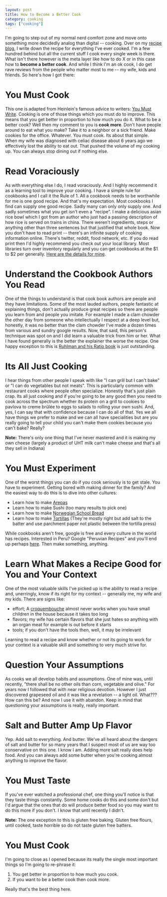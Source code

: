 ```yaml
---
layout: post
title: How to Become a Better Cook
category: cooking
tags: ["cooking"]
---
```

I'm going to step out of my normal nerd comfort zone and move onto something more decidedly analog than digital -- cooking.  Over on my [recipe blog](https://fuzzygroup.github.io/recipes), I write down the recipe for everything I've ever cooked.  I'm a few hundred behind but all the current stuff I cook every single week is there.  What isn't there however is the meta layer like how to do X or in this case how to **become a better cook**.  And while I think I'm an ok cook, I do get rave reviews from the people who matter most to me -- my wife, kids and friends.  So here's how I got there:

#  You Must Cook

This one is adapted from Heinlein's famous advice to writers: [You Must Write](http://www.sfwriter.com/ow05.htm).  Cooking is one of those things which you must do to improve.  This means that you get better in proportion to how much you do it.  What to be a better cook?  Well then my comment to you is **cook more**.  Don't have people around to eat what you make?  Take it to a neighbor or a sick friend.  Make cookies for the office.  Whatever.  You must cook.  Its about that simple.  When my wife was diagnosed with celiac disease about 6 years ago we effectively lost the ability to eat out.  That pushed the volume of my cooking up.  You can always stop dining out if nothing else.  

# Read Voraciously

As with everything else I do, I read voraciously.  And I highly recommend it as a learning tool to improve your cooking.  I have a simple rule for cookbooks and I call it the Rule of 1.  All a cookbook needs to be worthwhile for me is one good recipe.  And that's my expectation.  Most cookbooks I find can supply one good recipe.  Sadly many can only only supply one.  And sadly sometimes what you get isn't even a "recipe".  I make a delicious asian rice bowl which I got from an author who just had a passing description of how rice is served on trains in china.  There weren't ingredients, steps or anything other than three sentences but that justified that whole book.  Now you don't have to read print -- there's an infinite supply of cooking information online.  There's twitter, reddit, food network, etc.  If you do read print then I'd highly recommend you check out your local library.  Most libraries turn over inventory regularly and you can get cookbooks at the $1 to $2 per generally.  [Here are the details for mine](https://www.indyplfoundation.org/book-sale).

# Understand the Cookbook Authors You Read

One of the things to understand is that cook book authors are people and they have limitations.  Some of the most lauded authors, people fantastic at explaining things, don't actually produce great recipes so there are people you learn from and people you imitate.  For example I made a clam chowder the other day from someone who intellectually I respect at a deep level but, honestly, it was no better than the clam chowder I've made a dozen times from various and sundry google results.  Now, that said, this person's technique was spot on and I did learn a valuable trick from him or her.  What I have found generally is the better the explainer the worse the recipe.  One happy exception to this is [Ruhlman and his Ratio book](https://www.amazon.com/Ratio-Simple-Behind-Everyday-Cooking/dp/1416571728/ref=sr_1_1?ie=UTF8&qid=1474883244&sr=8-1&keywords=ruhlman+ratio) is just outstanding.

# Its All Just Cooking

I hear things from other people I speak with like "I can grill but I can't bake" or "I can do vegetables but not meats".  This is particularly common with restaurant cooks where people often specialize.  Honestly that's just plain crap.  Its all just cooking and if you're going to be any good then you need to cook across the spectrum whether its protein on a grill to cookies to pavlova to creme brûlée to eggs to salads to rolling your own sushi.  And, yes, I can say that with confidence because I can do all of that.  Yes we all have things we prefer to make and we can all have specialities but are you really going to tell your child you can't make them cookies because you can't bake?  Really?

**Note:** There's only one thing that I've never mastered and it is making my own cheese (largely a product of UHT milk can't make cheese and that's all they sell in Indiana)

# You Must Experiment

One of the worst things you can do if you cook seriously is to get stale.  You have to experiment.  Getting bored with making dinner for the family?  And the easiest way to do this is to dive into other cultures: 

* Learn how to make [Arepas](http://picapica.com/blog/2013/09/how-to-make-arepas-pica-pica-arepa-kitchen/)
* Learn how to make Sushi (too many results to pick one)
* Learn how to make [Norwegian School Bread](http://www.food.com/recipe/norwegian-school-bread-428043)
* Learn how to make [Tortillas](http://www.foodandwine.com/recipes/corn-tortillas) (They're mostly right but add salt to the batter and use parchment paper not plastic between the tortilla press)

While cookbooks aren't free, google is free and every culture in the world has recipes.  Interested in Peru?  Google "Peruvian Recipes" and you'll end up perhaps [here](http://www.quericavida.com/recipes/collections/by-country/10-traditional-peruvian-recipes).  Then make something, anything.

# Learn What Makes a Recipe Good for You and Your Context

One of the most valuable skills I've picked up is the ability to read a recipe and, unerringly, know if its right for my context -- generally me, my wife and my kids.  There are signs like:

* effort; A [croquembouche](http://www.foodnetwork.com/recipes/croquembouche-recipe.html) almost never works when you have small children in the house because it takes too long
* flavors; my wife has certain flavors that she just hates so anything with an organ meat for example is out before it starts
* tools; if you don't have the tools then, well, it may be irrelevant

Learning to read a recipe and know whether or not its going to work for your context is a valuable skill and something to very much strive for.

# Question Your Assumptions

As cooks we all develop habits and assumptions.  One of mine was, until recently, "there shall be no other oils than corn, vegetable and olive."  For years now I followed that with near religious devotion.  However I just discovered grapeseed oil and it was like a revelation -- a light oil.  What??? How can this be?  And now I use it with abandon.  Keep in mind that questioning your assumptions is really, really important.

# Salt and Butter Amp Up Flavor

Yep.  Add salt to everything.  And butter.  We've all heard about the dangers of salt and butter for so many years that I suspect most of us are way too conservative on this one.  I know I am.  Adding more salt really does help food.  And you can always add some butter when you're cooking  almost anything to improve the flavor.

# You Must Taste

If you've ever watched a professional chef, one thing you'll notice is that they taste things constantly.  Some home cooks do this and some don't but I'd argue that the ones that do will produce better food so you may want to do this more if you don't.  I know that until recently I didn't.  

**Note:** The one exception to this is gluten free baking.  Gluten free flours, until cooked, taste horrible so do not taste gluten free batters.  

# You Must Cook

I'm going to close as I opened because its really the single most important things so I'm going to re-phrase it:

1.  You get better in proportion to how much you cook.
2.  If you want to be a better cook then cook more.

Really that's the best thing here.  